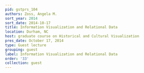 ```yaml
---
pid: gstprs_104
authors: Zoss, Angela M.
sort_year: 2014
sort_date: 2014-10-17
title: Information Visualization and Relational Data
location: Durham, NC
host: graduate course on Historical and Cultural Visualization
pres_date: October 17, 2014
type: Guest lecture
grouping: guest
label: Information Visualization and Relational Data
order: '33'
collection: guest
---
```

